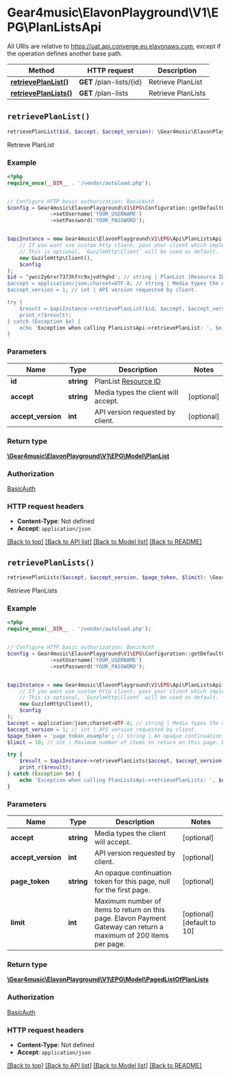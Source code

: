 # Gear4music\ElavonPlayground\V1\EPG\PlanListsApi

All URIs are relative to https://uat.api.converge.eu.elavonaws.com, except if the operation defines another base path.

| Method | HTTP request | Description |
| ------------- | ------------- | ------------- |
| [**retrievePlanList()**](PlanListsApi.md#retrievePlanList) | **GET** /plan-lists/{id} | Retrieve PlanList |
| [**retrievePlanLists()**](PlanListsApi.md#retrievePlanLists) | **GET** /plan-lists | Retrieve PlanLists |


## `retrievePlanList()`

```php
retrievePlanList($id, $accept, $accept_version): \Gear4music\ElavonPlayground\V1\EPG\Model\PlanList
```

Retrieve PlanList

### Example

```php
<?php
require_once(__DIR__ . '/vendor/autoload.php');


// Configure HTTP basic authorization: BasicAuth
$config = Gear4music\ElavonPlayground\V1\EPG\Configuration::getDefaultConfiguration()
              ->setUsername('YOUR_USERNAME')
              ->setPassword('YOUR_PASSWORD');


$apiInstance = new Gear4music\ElavonPlayground\V1\EPG\Api\PlanListsApi(
    // If you want use custom http client, pass your client which implements `GuzzleHttp\ClientInterface`.
    // This is optional, `GuzzleHttp\Client` will be used as default.
    new GuzzleHttp\Client(),
    $config
);
$id = ‘ywcc2y6rxr7373hfrc9xjvdthghd'; // string | PlanList [Resource ID](#section/Overview/Values)
$accept = application/json;charset=UTF-8; // string | Media types the client will accept.
$accept_version = 1; // int | API version requested by client.

try {
    $result = $apiInstance->retrievePlanList($id, $accept, $accept_version);
    print_r($result);
} catch (Exception $e) {
    echo 'Exception when calling PlanListsApi->retrievePlanList: ', $e->getMessage(), PHP_EOL;
}
```

### Parameters

| Name | Type | Description  | Notes |
| ------------- | ------------- | ------------- | ------------- |
| **id** | **string**| PlanList [Resource ID](#section/Overview/Values) | |
| **accept** | **string**| Media types the client will accept. | [optional] |
| **accept_version** | **int**| API version requested by client. | [optional] |

### Return type

[**\Gear4music\ElavonPlayground\V1\EPG\Model\PlanList**](../Model/PlanList.md)

### Authorization

[BasicAuth](../../README.md#BasicAuth)

### HTTP request headers

- **Content-Type**: Not defined
- **Accept**: `application/json`

[[Back to top]](#) [[Back to API list]](../../README.md#endpoints)
[[Back to Model list]](../../README.md#models)
[[Back to README]](../../README.md)

## `retrievePlanLists()`

```php
retrievePlanLists($accept, $accept_version, $page_token, $limit): \Gear4music\ElavonPlayground\V1\EPG\Model\PagedListOfPlanLists
```

Retrieve PlanLists

### Example

```php
<?php
require_once(__DIR__ . '/vendor/autoload.php');


// Configure HTTP basic authorization: BasicAuth
$config = Gear4music\ElavonPlayground\V1\EPG\Configuration::getDefaultConfiguration()
              ->setUsername('YOUR_USERNAME')
              ->setPassword('YOUR_PASSWORD');


$apiInstance = new Gear4music\ElavonPlayground\V1\EPG\Api\PlanListsApi(
    // If you want use custom http client, pass your client which implements `GuzzleHttp\ClientInterface`.
    // This is optional, `GuzzleHttp\Client` will be used as default.
    new GuzzleHttp\Client(),
    $config
);
$accept = application/json;charset=UTF-8; // string | Media types the client will accept.
$accept_version = 1; // int | API version requested by client.
$page_token = 'page_token_example'; // string | An opaque continuation token for this page, null for the first page.
$limit = 10; // int | Maximum number of items to return on this page. Elavon Payment Gateway can return a maximum of 200 items per page.

try {
    $result = $apiInstance->retrievePlanLists($accept, $accept_version, $page_token, $limit);
    print_r($result);
} catch (Exception $e) {
    echo 'Exception when calling PlanListsApi->retrievePlanLists: ', $e->getMessage(), PHP_EOL;
}
```

### Parameters

| Name | Type | Description  | Notes |
| ------------- | ------------- | ------------- | ------------- |
| **accept** | **string**| Media types the client will accept. | [optional] |
| **accept_version** | **int**| API version requested by client. | [optional] |
| **page_token** | **string**| An opaque continuation token for this page, null for the first page. | [optional] |
| **limit** | **int**| Maximum number of items to return on this page. Elavon Payment Gateway can return a maximum of 200 items per page. | [optional] [default to 10] |

### Return type

[**\Gear4music\ElavonPlayground\V1\EPG\Model\PagedListOfPlanLists**](../Model/PagedListOfPlanLists.md)

### Authorization

[BasicAuth](../../README.md#BasicAuth)

### HTTP request headers

- **Content-Type**: Not defined
- **Accept**: `application/json`

[[Back to top]](#) [[Back to API list]](../../README.md#endpoints)
[[Back to Model list]](../../README.md#models)
[[Back to README]](../../README.md)
